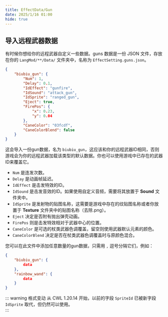 ```yaml
---
title: EffectData/Gun
date: 2025/1/16 01:00
hide: true
---
```


## 导入远程武器数据

有时候你想给你的远程武器自定义一些数据。guns 数据是一份 JSON 文件，存放在你的 `LangMod/**/Data/` 文件夹中，名称为 `EffectSetting.guns.json`。
```json
{
    "biubiu_gun": {
        "Num": 1,
        "Delay": 0.1,
        "IdEffect": "gunfire",
        "IdSound": "attack_gun",
        "IdSprite": "ranged_gun",
        "Eject": true,
        "FirePos": {
            "x": 0.23,
            "y": 0.04
        },
        "CaneColor": "03fcdf",
        "CaneColorBlend": false
    }
}
```

这会导入一份gun数据，名为 `biubiu_gun`，这应该和你的远程武器ID相同，否则游戏会为你的远程武器加载该类型的默认数据。你也可以使用游戏中已存在的武器ID来覆盖它。

+ `Num` 是连发次数。
+ `Delay` 是动画帧延迟。
+ `IdEffect` 是击发特效的ID。
+ `IdSound` 是击发音效的ID。如果使用自定义音频，需要将其放置于 **Sound** 文件夹中。
+ `IdSprite` 是发射物的贴图名称，这需要是游戏中存在的纹贴图名称或者你放置于 **Texture** 文件夹中的贴图名称（去除.png）。
+ `Eject` 决定是否附有抛出弹壳动画。
+ `FirePos` 则是击发特效相对于武器中心的位置。
+ `CaneColor` 是可选的杖类武器色调覆盖，留空则使用武器默认元素的颜色。
+ `CaneColorBlend` 决定是否在杖类武器色调覆盖时与原颜色混合。

您可以在此文件中添加任意数量的gun数据，只需用 `,` 逗号分隔它们，例如：
```json
{
    "biubiu_gun": { 
        data 
    },
    "rainbow_wand": {
        data
    }
}
```

::: warning 格式变动
从 CWL 1.20.14 开始，以前的字段 `SpriteId` 已被新字段 `IdSprite` 取代，但仍然可以使用。  
:::